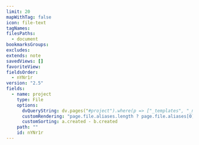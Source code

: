 ```yaml
---
limit: 20
mapWithTag: false
icon: file-text
tagNames: 
filesPaths:
  - document
bookmarksGroups: 
excludes: 
extends: note
savedViews: []
favoriteView: 
fieldsOrder:
  - nYNr1r
version: "2.5"
fields:
  - name: project
    type: File
    options:
      dvQueryString: dv.pages("#project").where(p => ["_templates", "_mm"].every(path => !p.file.path.includes(path)))
      customRendering: "page.file.aliases.length ? page.file.aliases[0] : page.file.name"
      customSorting: a.created - b.created
    path: ""
    id: nYNr1r
---
```

